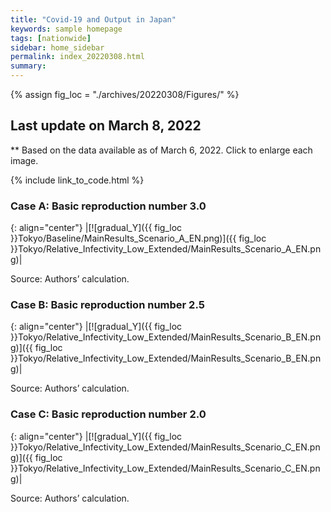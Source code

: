 ```yaml
---
title: "Covid-19 and Output in Japan"
keywords: sample homepage
tags: [nationwide]
sidebar: home_sidebar
permalink: index_20220308.html
summary:
---
```


{% assign fig_loc = "./archives/20220308/Figures/" %}

## Last update on March 8, 2022
** Based on the data available as of March 6, 2022. Click to enlarge each image.

{% include link_to_code.html %}






### Case A: Basic reproduction number 3.0

{: align="center"}
|[![gradual_Y]({{ fig_loc }}Tokyo/Baseline/MainResults_Scenario_A_EN.png)]({{ fig_loc }}Tokyo/Relative_Infectivity_Low_Extended/MainResults_Scenario_A_EN.png)|

Source: Authors’ calculation.

### Case B: Basic reproduction number 2.5

{: align="center"}
|[![gradual_Y]({{ fig_loc }}Tokyo/Relative_Infectivity_Low_Extended/MainResults_Scenario_B_EN.png)]({{ fig_loc }}Tokyo/Relative_Infectivity_Low_Extended/MainResults_Scenario_B_EN.png)|

Source: Authors’ calculation.

### Case C: Basic reproduction number 2.0

{: align="center"}
|[![gradual_Y]({{ fig_loc }}Tokyo/Relative_Infectivity_Low_Extended/MainResults_Scenario_C_EN.png)]({{ fig_loc }}Tokyo/Relative_Infectivity_Low_Extended/MainResults_Scenario_C_EN.png)|

Source: Authors’ calculation.


